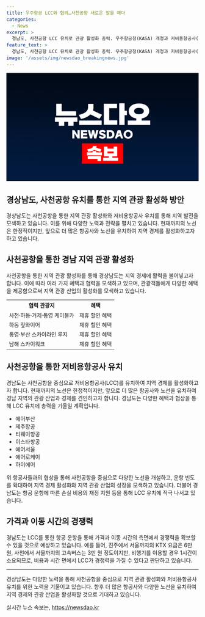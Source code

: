 ```yaml
---
title: 우주항공 LCC와 협의…사천공항 새로운 발을 뗴다
categories:
  - News
excerpt: >
  경남도, 사천공항 LCC 유치로 관광 활성화 총력. 우주항공청(KASA) 개청과 저비용항공사(LCC) 유치에 총력. 사천↔김포 노선 확대 및 신규 노선 확보 협의. 경남도는 LCC 경쟁력을 강조하며 활성화에 힘쓰고, 관광지 이용객에 할인 혜택 제공 예정. 관련 제보는 jebo@cbs.co.kr 또는 @노컷뉴스로 제출. [출처: CBS노컷뉴스] (150자)
feature_text: >
  경남도, 사천공항 LCC 유치로 관광 활성화 총력. 우주항공청(KASA) 개청과 저비용항공사(LCC) 유치에 총력. 사천↔김포 노선 확대 및 신규 노선 확보 협의. 경남도는 LCC 경쟁력을 강조하며 활성화에 힘쓰고, 관광지 이용객에 할인 혜택 제공 예정. 관련 제보는 jebo@cbs.co.kr 또는 @노컷뉴스로 제출. [출처: CBS노컷뉴스] (150자)
image: '/assets/img/newsdao_breakingnews.jpg'
---
```


<p><img src="/assets/img/newsdao_breakingnews.jpg" alt="cryptoinkorea 속보" /></p>

<h2>경상남도, 사천공항 유치를 통한 지역 관광 활성화 방안</h2>

<p data-ke-size="size16">경상남도는 사천공항을 통한 지역 관광 활성화와 저비용항공사 유치를 통해 지역 발전을 모색하고 있습니다. 이를 위해 다양한 노력과 전략을 펼치고 있습니다. 현재까지의 노선은 한정적이지만, 앞으로 더 많은 항공사와 노선을 유치하여 지역 경제를 활성화하고자 하고 있습니다.</p>

<h2 data-ke-size="size26">사천공항을 통한 경남 지역 관광 활성화</h2>

<p data-ke-size="size16">사천공항을 통한 지역 관광 활성화를 통해 경상남도는 지역 경제에 활력을 불어넣고자 합니다. 이에 따라 여러 가지 혜택과 협력을 모색하고 있으며, 관광객들에게 다양한 혜택을 제공함으로써 지역 관광 산업의 활성화를 모색하고 있습니다.</p>

<table>
  <tr>
    <th>협력 관광지</th>
    <th>혜택</th>
  </tr>
  <tr>
    <td>사천·하동·거제·통영 케이블카</td>
    <td>제휴 할인 혜택</td>
  </tr>
  <tr>
    <td>하동 짚와이어</td>
    <td>제휴 할인 혜택</td>
  </tr>
  <tr>
    <td>통영·부산 스카이라인 루지</td>
    <td>제휴 할인 혜택</td>
  </tr>
  <tr>
    <td>남해 스카이워크</td>
    <td>제휴 할인 혜택</td>
  </tr>
</table>

<h2 data-ke-size="size26">사천공항을 통한 저비용항공사 유치</h2>

<p data-ke-size="size16">경남도는 사천공항을 중심으로 저비용항공사(LCC)를 유치하여 지역 경제를 활성화하고자 합니다. 현재까지의 노선은 한정적이지만, 앞으로 더 많은 항공사와 노선을 유치하여 경남 지역의 관광 산업과 경제를 견인하고자 합니다. 경남도는 다양한 혜택과 협상을 통해 LCC 유치에 총력을 기울일 계획입니다.</p>

<ul>
  <li>에어부산</li>
  <li>제주항공</li>
  <li>티웨이항공</li>
  <li>이스타항공</li>
  <li>에어서울</li>
  <li>에어로케이</li>
  <li>하이에어</li>
</ul>

<p data-ke-size="size16">위 항공사들과의 협상을 통해 사천공항을 중심으로 다양한 노선을 개설하고, 운항 빈도를 확대하여 지역 경제 활성화와 지역 관광 산업의 성장을 모색하고 있습니다. 더불어 경남도는 항공 운항에 따른 손실 비용의 재정 지원 등을 통해 LCC 유치에 적극 나서고 있습니다.</p>

<h2 data-ke-size="size26">가격과 이동 시간의 경쟁력</h2>

<p data-ke-size="size16">경남도는 LCC를 통한 항공 운항을 통해 가격과 이동 시간의 측면에서 경쟁력을 확보할 수 있을 것으로 예상하고 있습니다. 예를 들어, 진주에서 서울까지의 KTX 요금은 6만 원, 사천에서 서울까지의 고속버스는 3만 원 정도이지만, 비행기를 이용할 경우 1시간이 소요되므로, 비용과 시간 면에서 LCC가 경쟁력을 가질 수 있다고 판단하고 있습니다.</p>

<hr>

<p data-ke-size="size16">경상남도는 다양한 노력을 통해 사천공항을 중심으로 지역 관광 활성화와 저비용항공사 유치를 위한 노력을 기울이고 있습니다. 향후 더 많은 항공사와 다양한 노선을 유치하여 지역 경제와 관광 산업을 활성화할 것으로 기대하고 있습니다.</p>
실시간 뉴스 속보는, <a href="https://newsdao.kr" rel="dofollow">https://newsdao.kr</a>



